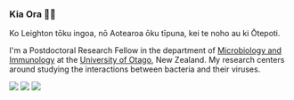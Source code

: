 ### Kia Ora 👋🏼

Ko Leighton tōku ingoa, nō Aotearoa ōku tīpuna, kei te noho au ki Ōtepoti.

I'm a Postdoctoral Research Fellow in the department of <a href="https://micro.otago.ac.nz/" class="link blue">Microbiology and Immunology</a> at the <a href="https://www.otago.ac.nz/" class="link blue">University of Otago</a>, New Zealand. My research centers around studying the interactions between bacteria and their viruses.

<a href="https://orcid.org/0000-0003-2305-6827" alt="ORCID"><img src="https://img.shields.io/badge/ORCID-0000--0003--2305--6827-green?style=flat-square&logo=orcid&logoColor=white" /></a> <a href="https://leightonpayne.com" alt="WEBSITE"><img src="https://img.shields.io/badge/Website-leightonpayne.com-lightgrey?style=flat-square&logo=icloud&logoColor=white" /></a> <a href="https://twitter.com/leighton_payne" alt="TWITTER"><img src="https://img.shields.io/badge/Twitter-@leighton__payne-blue?style=flat-square&logo=twitter&logoColor=white" /></a>

